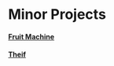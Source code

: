 # Minor Projects

#### [Fruit Machine](https://github.com/Hanif-Musaheb/CS_A_level/blob/main/content/Projects/Fruit%20Machine.md)


#### [Theif](https://github.com/Hanif-Musaheb/CS_A_level/blob/main/content/Projects/Theif.md)



































    
    

